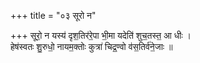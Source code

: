 +++
title = "०३ सूरो न"

+++
सूरो॒ न यस्य॑ दृश॒तिर॑रे॒पा भी॒मा यदेति॑ शुच॒तस्त॒ आ धीः ।  
हेष॑स्वतः शु॒रुधो॒ नायम॒क्तोः कुत्रा॑ चिद्र॒ण्वो व॑स॒तिर्व॑ने॒जाः ॥